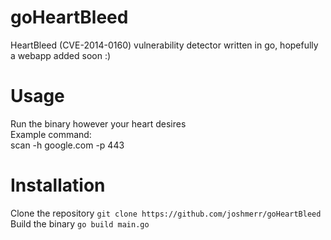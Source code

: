 # goHeartBleed
HeartBleed (CVE-2014-0160) vulnerability detector written in go, hopefully a webapp added soon :)
# Usage
Run the binary however your heart desires\
Example command:\
scan -h google.com -p 443
# Installation
Clone the repository `git clone https://github.com/joshmerr/goHeartBleed` \
Build the binary `go build main.go`